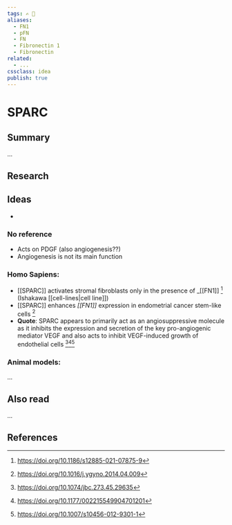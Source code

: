 ```yaml
---
tags: ✍️ 🔖
aliases: 
  - FN1
  - pFN
  - FN
  - Fibronectin 1
  - Fibronectin
related:
  - ...
cssclass: idea
publish: true
---
```

# SPARC

## Summary
...

## Research
## Ideas
- 

### No reference
- Acts on PDGF (also angiogenesis??)
- Angiogenesis is not its main function

### Homo Sapiens:
- [[SPARC]] activates stromal fibroblasts only in the presence of _[[FN1]]  [^ref1] (Ishakawa [[cell-lines|cell line]])
- [[SPARC]] enhances _[[FN1]]_ expression in endometrial cancer stem-like cells [^ref2]
- **Quote**: SPARC appears to primarily act as an angiosuppressive molecule as it inhibits the expression and secretion of the key pro-angiogenic mediator VEGF and also acts to inhibit VEGF-induced growth of endothelial cells [^ref3][^ref4][^ref5]

### Animal models:
...

## Also read
...





## References
[^ref1]: https://doi.org/10.1186/s12885-021-07875-9
[^ref2]: https://doi.org/10.1016/j.ygyno.2014.04.009
[^ref3]: https://doi.org/10.1074/jbc.273.45.29635
[^ref4]: https://doi.org/10.1177/002215549904701201
[^ref5]: https://doi.org/10.1007/s10456-012-9301-1
[^ref6]: 
[^ref7]: 
[^ref8]: 
